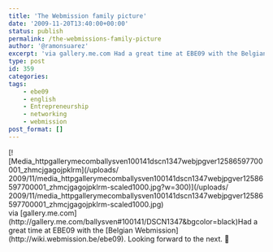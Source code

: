 ```yaml
---
title: 'The Webmission family picture'
date: '2009-11-20T13:40:00+00:00'
status: publish
permalink: /the-webmissions-family-picture
author: '@ramonsuarez'
excerpt: 'via gallery.me.com Had a great time at EBE09 with the Belgian Webmission. Looking forward to the next. :)'
type: post
id: 359
categories:
tags:
    - ebe09
    - english
    - Entrepreneurship
    - networking
    - webmission
post_format: []
---
```

<div class="p_embed p_image_embed">[![Media_httpgallerymecomballysven100141dscn1347webjpgver12586597700001_zhmcjgagojpklrm](/uploads/
2009/11/media_httpgallerymecomballysven100141dscn1347webjpgver12586597700001_zhmcjgagojpklrm-scaled1000.jpg?w=300)](/uploads/
2009/11/media_httpgallerymecomballysven100141dscn1347webjpgver12586597700001_zhmcjgagojpklrm-scaled1000.jpg)</div>via [gallery.me.com](http://gallery.me.com/ballysven#100141/DSCN1347&bgcolor=black)</div>Had a great time at EBE09 with the [Belgian Webmission](http://wiki.webmission.be/ebe09). Looking forward to the next. 🙂

</div>